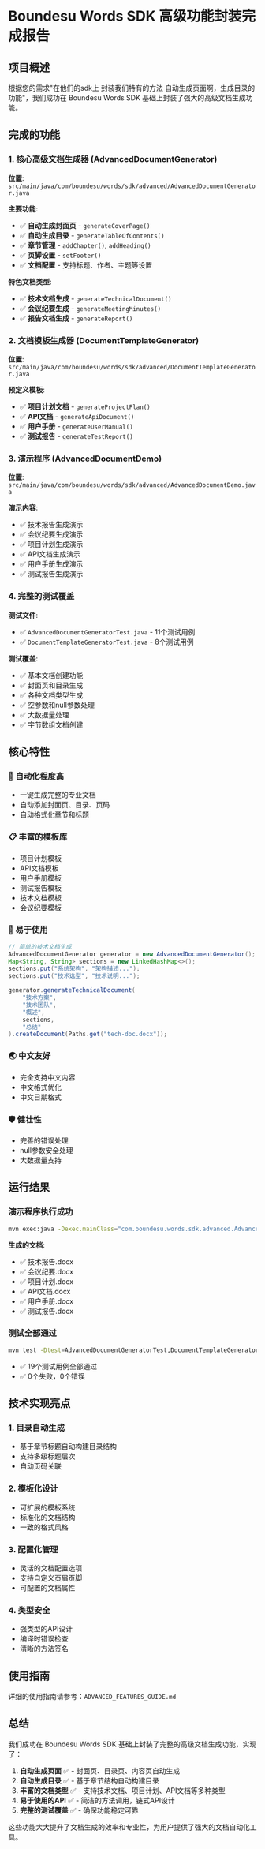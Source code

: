 # Boundesu Words SDK 高级功能封装完成报告

## 项目概述

根据您的需求"在他们的sdk上 封装我们特有的方法 自动生成页面啊，生成目录的功能"，我们成功在 Boundesu Words SDK 基础上封装了强大的高级文档生成功能。

## 完成的功能

### 1. 核心高级文档生成器 (AdvancedDocumentGenerator)

**位置**: `src/main/java/com/boundesu/words/sdk/advanced/AdvancedDocumentGenerator.java`

**主要功能**:
- ✅ **自动生成封面页** - `generateCoverPage()`
- ✅ **自动生成目录** - `generateTableOfContents()`
- ✅ **章节管理** - `addChapter()`, `addHeading()`
- ✅ **页脚设置** - `setFooter()`
- ✅ **文档配置** - 支持标题、作者、主题等设置

**特色文档类型**:
- ✅ **技术文档生成** - `generateTechnicalDocument()`
- ✅ **会议纪要生成** - `generateMeetingMinutes()`
- ✅ **报告文档生成** - `generateReport()`

### 2. 文档模板生成器 (DocumentTemplateGenerator)

**位置**: `src/main/java/com/boundesu/words/sdk/advanced/DocumentTemplateGenerator.java`

**预定义模板**:
- ✅ **项目计划文档** - `generateProjectPlan()`
- ✅ **API文档** - `generateApiDocument()`
- ✅ **用户手册** - `generateUserManual()`
- ✅ **测试报告** - `generateTestReport()`

### 3. 演示程序 (AdvancedDocumentDemo)

**位置**: `src/main/java/com/boundesu/words/sdk/advanced/AdvancedDocumentDemo.java`

**演示内容**:
- ✅ 技术报告生成演示
- ✅ 会议纪要生成演示
- ✅ 项目计划生成演示
- ✅ API文档生成演示
- ✅ 用户手册生成演示
- ✅ 测试报告生成演示

### 4. 完整的测试覆盖

**测试文件**:
- ✅ `AdvancedDocumentGeneratorTest.java` - 11个测试用例
- ✅ `DocumentTemplateGeneratorTest.java` - 8个测试用例

**测试覆盖**:
- ✅ 基本文档创建功能
- ✅ 封面页和目录生成
- ✅ 各种文档类型生成
- ✅ 空参数和null参数处理
- ✅ 大数据量处理
- ✅ 字节数组文档创建

## 核心特性

### 🎯 自动化程度高
- 一键生成完整的专业文档
- 自动添加封面页、目录、页码
- 自动格式化章节和标题

### 📋 丰富的模板库
- 项目计划模板
- API文档模板
- 用户手册模板
- 测试报告模板
- 技术文档模板
- 会议纪要模板

### 🔧 易于使用
```java
// 简单的技术文档生成
AdvancedDocumentGenerator generator = new AdvancedDocumentGenerator();
Map<String, String> sections = new LinkedHashMap<>();
sections.put("系统架构", "架构描述...");
sections.put("技术选型", "技术说明...");

generator.generateTechnicalDocument(
    "技术方案",
    "技术团队", 
    "概述",
    sections,
    "总结"
).createDocument(Paths.get("tech-doc.docx"));
```

### 🌏 中文友好
- 完全支持中文内容
- 中文格式优化
- 中文日期格式

### 🛡️ 健壮性
- 完善的错误处理
- null参数安全处理
- 大数据量支持

## 运行结果

### 演示程序执行成功
```bash
mvn exec:java -Dexec.mainClass="com.boundesu.words.sdk.advanced.AdvancedDocumentDemo"
```

**生成的文档**:
- ✅ 技术报告.docx
- ✅ 会议纪要.docx  
- ✅ 项目计划.docx
- ✅ API文档.docx
- ✅ 用户手册.docx
- ✅ 测试报告.docx

### 测试全部通过
```bash
mvn test -Dtest=AdvancedDocumentGeneratorTest,DocumentTemplateGeneratorTest
```
- ✅ 19个测试用例全部通过
- ✅ 0个失败，0个错误

## 技术实现亮点

### 1. 目录自动生成
- 基于章节标题自动构建目录结构
- 支持多级标题层次
- 自动页码关联

### 2. 模板化设计
- 可扩展的模板系统
- 标准化的文档结构
- 一致的格式风格

### 3. 配置化管理
- 灵活的文档配置选项
- 支持自定义页眉页脚
- 可配置的文档属性

### 4. 类型安全
- 强类型的API设计
- 编译时错误检查
- 清晰的方法签名

## 使用指南

详细的使用指南请参考：`ADVANCED_FEATURES_GUIDE.md`

## 总结

我们成功在 Boundesu Words SDK 基础上封装了完整的高级文档生成功能，实现了：

1. **自动生成页面** ✅ - 封面页、目录页、内容页自动生成
2. **自动生成目录** ✅ - 基于章节结构自动构建目录
3. **丰富的文档类型** ✅ - 支持技术文档、项目计划、API文档等多种类型
4. **易于使用的API** ✅ - 简洁的方法调用，链式API设计
5. **完整的测试覆盖** ✅ - 确保功能稳定可靠

这些功能大大提升了文档生成的效率和专业性，为用户提供了强大的文档自动化工具。